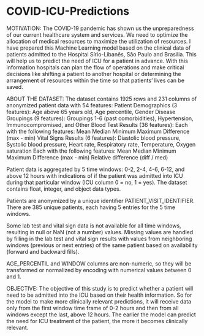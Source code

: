 # COVID-ICU-Predictions
MOTIVATION: 
The COVID-19 pandemic has shown us the unpreparedness of our current healthcare system and services. We need to optimize the allocation of medical resources to maximize the utilization of resources. I have prepared this Machine Learning model based on the clinical data of patients admitted to the Hospital Sírio-Libanês, São Paulo and Brasilia. This will help us to predict the need of ICU for a patient in advance. With this information hospitals can plan the flow of operations and make critical decisions like shifting a patient to another hospital or determining the arrangement of resources within the time so that patients’ lives can be saved.

ABOUT THE DATASET: 
The dataset contains 1925 rows and 231 columns of anonymized patient data with 54 features: 
  Patient Demographics (3 features): Age above 65 years old, Age percentile, Gender
  Disease Groupings (9 features): Groupings 1-6 (past comorbidities), Hypertension, Immunocompromised, and Other
  Blood Test Results (36 features):
      Each with the following features:
        Mean
        Median
        Minimum
        Maximum
        Difference (max - min)
  Vital Signs Results (6 features): Diastolic blood pressure, Systolic blood pressure, Heart rate, Respiratory rate, Temperature, Oxygen
  saturation
      Each with the following features:
        Mean
        Median
        Minimum
        Maximum
        Difference (max - min)
        Relative difference (diff / med)

Patient data is aggregated by 5 time windows: 0-2, 2-4, 4-6, 6-12, and above 12 hours with indications of if the patient was admitted into ICU during that particular window (ICU column 0 = no, 1 = yes). The dataset contains float, integer, and object data types.

Patients are anonymized by a unique identifier PATIENT_VISIT_IDENTIFIER. There are 385 unique patients, each having 5 entries for the 5 time windows.

Some lab test and vital sign data is not available for all time windows, resulting in null or NaN (not a number) values. Missing values are handled by filling in the lab test and vital sign results with values from neighboring windows (previous or next entries) of the same patient based on availability (forward and backward fills).

AGE_PERCENTIL and WINDOW columns are non-numeric, so they will be transformed or normalized by encoding with numerical values between 0 and 1. 

OBJECTIVE: 
The objective of this study is to predict whether a patient will need to be admitted into the ICU based on their health information. So for the model to make more clinically relevant predictions, it will receive data only from the first window time frame of 0-2 hours and then from all windows except the last, above 12 hours. The earlier the model can predict the need for ICU treatment of the patient, the more it becomes clinically relevant.
